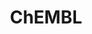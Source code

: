 ---
layout: default
bigquery: https://console.cloud.google.com/bigquery?p=patents-public-data&d=ebi_chembl&page=dataset
citation: '"The ChEMBL database in 2017." Anna Gaulton, Anne Hersey, Michał Nowotka,
  A Patrícia Bento, Jon Chambers, David Mendez, Prudence Mutowo, Francis Atkinson,
  Louisa J Bellis, Elena Cibrián-Uhalte, Mark Davies, Nathan Dedman, Anneli Karlsson,
  María Paula Magariños, John P Overington, George Papadatos, Ines Smit, Andrew R
  Leach Nucleic acids Research (2017) 45 (Database Issue), D945-D954'
contributors: European Bioinformatics Institute
cost: None
description: ChEMBL Data is a manually curated database of small molecules used in
  drug discovery, including information about existing patented drugs.
documentation: 'schema: https://www.ebi.ac.uk/chembl/db_schema


  '
last_edit: 04/06/2022, 11:53:15
location: https://console.cloud.google.com/marketplace/product/google_patents_public_datasets/chembl
maintained_by: EMBL-EBI, an outstation of European Molecular Biology Laboratory
related_publications: '

  ChEMBL: towards direct deposition of bioassay data.


  Mendez D, Gaulton A, Bento AP, Chambers J, De Veij M, Félix E, Magariños MP, Mosquera
  JF, Mutowo P, Nowotka M, Gordillo-Marañón M, Hunter F, Junco L, Mugumbate G, Rodriguez-Lopez
  M, Atkinson F, Bosc N, Radoux CJ, Segura-Cabrera A, Hersey A, Leach AR.


  — Nucleic Acids Res. 2019; 47(D1):D930-D940. doi: 10.1093/nar/gky1075

  '
schema_fields:
- action_type
- priority
- end_position
- level5
- molregno
- bei
- lle
- domain_description
- hbd
- activity_id
- warning_country
- pathway_id
- level1_description
- mw_freebase
- relationship
- active_molregno
- aromatic_rings
- creation_date
- usan_stem_id
- standard_units
- standard_value
- alert_name
- assay_param_id
- inorganic_flag
- cell_source_tissue
- structure_type
- curated_by
- black_box_warning
- organism
- activity_count
- full_molformula
- l4
- assay_class_id
- parameter_type
- previous_company
- accession
- ro3_pass
- doi
- curation_comment
- src_compound_id
- l8
- compsyn_id
- binding_site_comment
- indref_id
- trade_name
- withdrawn_flag
- mol_frac_id
- ref_url
- short_name
- parent_id
- compound_key
- mecref_id
- bao_format
- who_name
- comments
- research_stem
- aspect
- species_group_flag
- oc_id
- l6
- major_class
- relation
- disease_efficacy
- assay_tissue
- enzyme_name
- met_id
- withdrawn_year
- prediction_method
- target_desc
- prodrug
- cl_lincs_id
- approval_date
- withdrawn_class
- alert_set_id
- domain_type
- predbind_id
- max_phase_for_ind
- standard_relation
- relationship_type
- applicant_full_name
- component_id
- standard_flag
- l2
- toid
- qudt_units
- uo_units
- assay_test_type
- status
- substrate_record_id
- parent_go_id
- standard_type
- efo_id
- stat
- molecular_mechanism
- withdrawn_reason
- ddd_id
- polymer_flag
- usan_stem
- annotation
- description
- assay_organism
- synonyms
- sei
- tax_id
- data_validity_comment
- alert_id
- innovator_company
- mesh_heading
- dosage_form
- ddd_comment
- assay_desc
- mesh_id
- dosed_ingredient
- psa
- therapeutic_flag
- path
- atc_code
- acd_most_bpka
- subgroup
- class_type
- standard_inchi_key
- as_id
- ddd_value
- set_name
- parent_molregno
- name
- num_alerts
- mc_target_accession
- direct_interaction
- protein_class_synonym
- helm_notation
- issue
- patent_id
- source
- hbd_lipinski
- rgid
- level4_description
- cx_most_bpka
- level3
- canonical_smiles
- component_synonym
- relationship_desc
- irac_class_id
- molecule_type
- cx_most_apka
- prod_pat_id
- drug_substance_flag
- pref_name
- oral
- mol_irac_id
- level2
- first_page
- activity_comment
- protein_class_id
- patent_use_code
- normal_range_min
- cell_ontology_id
- hba_lipinski
- bao_endpoint
- standard_text_value
- updated_on
- parent_type
- abstract
- metref_id
- met_comment
- upper_value
- warning_class
- acd_logd
- product_id
- assay_tax_id
- smid
- bao_id
- ass_cls_map_id
- max_phase
- assay_type
- heavy_atoms
- mol_atc_id
- hrac_class_id
- active_ingredient
- hba
- title
- updated_by
- num_ro5_violations
- stem
- availability_type
- text_value
- assay_source
- compound_name
- assay_cell_type
- frac_class_id
- component_type
- assay_category
- src_short_name
- usan_stem_definition
- record_id
- enzyme_tid
- potential_duplicate
- downgraded
- normal_range_max
- bto_id
- usan_substem
- source_domain_id
- irac_code
- chembl_id
- warning_id
- sequence
- ref_id
- class_level
- topical
- published_type
- last_active
- ddd_admr
- aidx
- rtb
- assay_subcellular_fraction
- mc_tax_id
- warning_type
- who_extra
- l1
- ddd_units
- site_residues
- confidence_score
- caloha_id
- domain_name
- l7
- published_value
- sitecomp_id
- standard_inchi
- src_assay_id
- ingredient
- ap_id
- chirality
- label
- doc_type
- chebi_par_id
- targcomp_id
- acd_most_apka
- hrac_code
- drug_record_id
- variant_id
- cell_source_organism
- ridx
- nda_type
- cell_id
- comp_class_id
- published_units
- homologue
- related_tid
- idx
- syn_type
- mec_id
- mol_hrac_id
- definition
- clo_id
- publication_number
- uberon_id
- natural_product
- mc_organism
- protclasssyn_id
- last_page
- tissue_id
- country
- orig_description
- site_name
- actsm_id
- molfile
- frac_code
- co_stem_id
- standard_upper_value
- pubmed_id
- src_description
- res_stem_id
- molsyn_id
- year
- mc_target_type
- alogp
- confidence
- doc_id
- mw_monoisotopic
- version
- units
- cpd_str_alert_id
- isoform
- selectivity_comment
- authors
- db_version
- delist_flag
- stem_class
- parameter_value
- warnref_id
- patent_expire_date
- domain_id
- result_flag
- go_id
- l5
- smarts
- warning_year
- tid_fixed
- biocomp_id
- entity_type
- cell_name
- level3_description
- target_type
- indication_class
- job_id
- ref_type
- met_conversion
- level1
- le
- ad_type
- tid
- start_position
- usan_year
- full_mwt
- mutation
- entity_id
- company
- comp_go_id
- first_approval
- std_act_id
- drug_product_flag
- tbl
- db_source
- targrel_id
- parenteral
- strength
- cell_source_tax_id
- compd_id
- published_relation
- cell_description
- qed_weighted
- protein_class_desc
- journal
- warning_description
- acd_logp
- num_lipinski_ro5_violations
- site_id
- cidx
- type
- sequence_md5sum
- first_in_class
- route
- efo_term
- level2_description
- molecular_species
- pchembl_value
- metabolite_record_id
- cx_logd
- submission_date
- log_id
- patent_no
- mc_target_name
- target_mapping
- mechanism_comment
- mechanism_of_action
- level4
- cx_logp
- formulation_id
- assay_id
- volume
- cellosaurus_id
- pathway_key
- withdrawn_country
- value
- src_id
- l3
- assay_strain
- drugind_id
shortname: chembl
tags:
- biotechnology
- health
- chemical
- bioinformatics
- medical
terms_of_use: CC BY-SA 3.0
title: ChEMBL
uuid: e232a192-965c-4ec9-904c-155b6dfe56c5
---